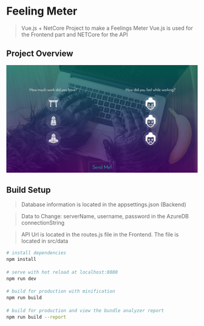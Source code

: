 # Feeling Meter

> Vue.js + NetCore Project to make a Feelings Meter
> Vue.js is used for the Frontend part and NETCore for the API

## Project Overview

![Screenshot](Frontend-Vue.js/src/assets/screenshots/Layout.png)

## Build Setup

> Database information is located in the appsettings.json (Backend)

> Data to Change: serverName, username, password in the AzureDB connectionString

> API Url is located in the routes.js file in the Frontend. The file is located in src/data

``` bash
# install dependencies
npm install

# serve with hot reload at localhost:8080
npm run dev

# build for production with minification
npm run build

# build for production and view the bundle analyzer report
npm run build --report
```

